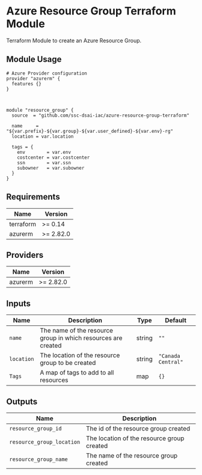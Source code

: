 # Azure Resource Group Terraform Module

Terraform Module to create an Azure Resource Group.

## Module Usage

```hcl
# Azure Provider configuration
provider "azurerm" {
  features {}
}



module "resource_group" {
  source  = "github.com/ssc-dsai-iac/azure-resource-group-terraform"

  name     = "${var.prefix}-${var.group}-${var.user_defined}-${var.env}-rg"
  location = var.location

  tags = {
    env        = var.env
    costcenter = var.costcenter
    ssn        = var.ssn
    subowner   = var.subowner
  }
}
```

## Requirements

| Name | Version |
|------|---------|
| terraform | >= 0.14 |
| azurerm | >= 2.82.0 |

## Providers

| Name | Version |
|------|---------|
| azurerm | >= 2.82.0 |

## Inputs

Name | Description | Type | Default
---- | ----------- | ---- | -------
`name`|The name of the resource group in which resources are created|string|`""`
`location`|The location of the resource group to be created|string| `"Canada Central"`
`Tags`|A map of tags to add to all resources|map|`{}`

## Outputs

Name | Description
---- | -----------
`resource_group_id`|The id of the resource group created
`resource_group_location`|The location of the resource group created
`resource_group_name`|The name of the resource group created
